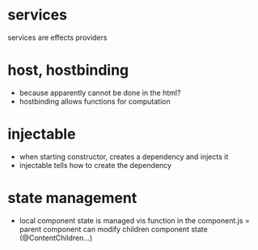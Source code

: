 # services
services are effects providers

# host, hostbinding
- because apparently cannot be done in the html?
- hostbinding allows functions for computation

# injectable
- when starting constructor, creates a dependency and injects it
- injectable tells how to create the dependency

# state management
- local component state is managed vis function in the component.js
= parent component can modify children component state (@ContentChildren...)

